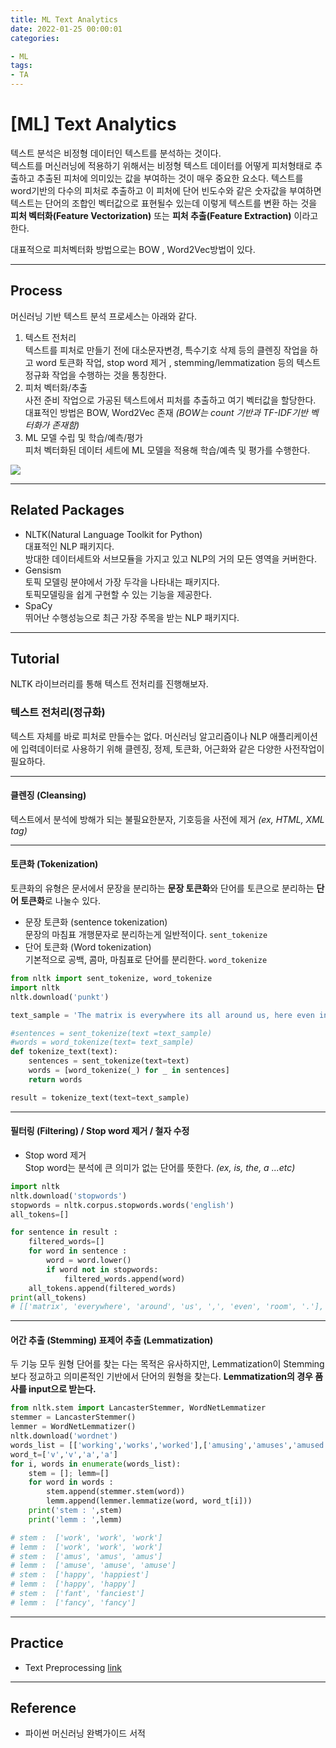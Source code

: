 ```yaml
---
title: ML Text Analytics
date: 2022-01-25 00:00:01
categories:

- ML
tags:
- TA
---
```


# [ML] Text Analytics
텍스트 분석은 비정형 데이터인 텍스트를 분석하는 것이다.<br>텍스트를 머신러닝에 적용하기 위해서는 비정형 텍스트 데이터를 어떻게 피처형태로 추출하고 추출된 피처에 의미있는 값을 부여하는 것이 매우 중요한 요소다. 
텍스트를 word기반의 다수의 피처로 추출하고 이 피처에 단어 빈도수와 같은 숫자값을 부여하면 텍스트는 단어의 조합인 벡터값으로 표현될수 있는데 이렇게 텍스트를 변환 하는 것을 **피처 벡터화(Feature Vectorization)** 또는 **피처 추출(Feature Extraction)** 이라고 한다.

대표적으로 피처벡터화 방법으로는 BOW , Word2Vec방법이 있다.

---

## Process
머신러닝 기반 텍스트 분석 프로세스는 아래와 같다.

1. 텍스트 전처리 <br>텍스트를 피처로 만들기 전에 대소문자변경, 특수기호 삭제 등의 클렌징 작업을 하고 word 토큰화 작업, stop word 제거 , stemming/lemmatization 등의 텍스트 정규화 작업을 수행하는 것을 통칭한다.
2. 피처 벡터화/추출 <br>사전 준비 작업으로 가공된 텍스트에서 피처를 추출하고 여기 벡터값을 할당한다. 대표적인 방법은 BOW, Word2Vec 존재 *(BOW는 count 기반과 TF-IDF기반 벡터화가 존재함)*
3. ML 모델 수립 및 학습/예측/평가 <br>피처 벡터화된 데이터 세트에 ML 모델을 적용해 학습/예측 및 평가를 수행한다.

<img src='https://drive.google.com/uc?export=download&id=1tzB9fHoP-KgZ4SYRYUX-stLHF4_hy6cK'>

---

## Related Packages 
- NLTK(Natural Language Toolkit for Python) <br>대표적인 NLP 패키지다. <br>방대한 데이터세트와 서브모듈을 가지고 있고 NLP의 거의 모든 영역을 커버한다.
- Gensism <br>토픽 모델링 분야에서 가장 두각을 나타내는 패키지다. <br>토픽모델링을 쉽게 구현할 수 있는 기능을 제공한다. 
- SpaCy <br>뛰어난 수행성능으로 최근 가장 주목을 받는 NLP 패키지다.

---

## Tutorial
NLTK 라이브러리를 통해 텍스트 전처리를 진행해보자.

### 텍스트 전처리(정규화)
텍스트 자체를 바로 피처로 만들수는 없다. 머신러닝 알고리즘이나 NLP 애플리케이션에 입력데이터로 사용하기 위해 클렌징, 정제, 토큰화, 어근화와 같은 다양한 사전작업이 필요하다. 

---
#### 클렌징 (Cleansing)
텍스트에서 분석에 방해가 되는 불필요한분자, 기호등을 사전에 제거 *(ex, HTML, XML tag)*

---
#### 토큰화 (Tokenization)
토큰화의 유형은 문서에서 문장을 분리하는 **문장 토큰화**와 단어를 토큰으로 분리하는 **단어 토큰화**로 나눌수 있다. 

- 문장 토큰화 (sentence tokenization) <br>문장의 마침표 개행문자로 분리하는게 일반적이다. `sent_tokenize`
- 단어 토큰화 (Word tokenization) <br>기본적으로 공백, 콤마, 마침표로 단어를 분리한다. `word_tokenize`

```python
from nltk import sent_tokenize, word_tokenize
import nltk
nltk.download('punkt')

text_sample = 'The matrix is everywhere its all around us, here even in my room. You can see it out your window or on your tv. you feel it when you go to work, or go to church or pay your taxes.'

#sentences = sent_tokenize(text =text_sample)
#words = word_tokenize(text= text_sample)
def tokenize_text(text):
    sentences = sent_tokenize(text=text)
    words = [word_tokenize(_) for _ in sentences]
    return words

result = tokenize_text(text=text_sample)
```
---
#### 필터링 (Filtering) / Stop word 제거 / 철자 수정
- Stop word 제거<br>Stop word는 분석에 큰 의미가 없는 단어를 뜻한다. *(ex, is, the, a ...etc)*

```python
import nltk 
nltk.download('stopwords')
stopwords = nltk.corpus.stopwords.words('english')
all_tokens=[]

for sentence in result :
    filtered_words=[]
    for word in sentence :
        word = word.lower()
        if word not in stopwords:
            filtered_words.append(word)
    all_tokens.append(filtered_words)
print(all_tokens)
# [['matrix', 'everywhere', 'around', 'us', ',', 'even', 'room', '.'], ['see', 'window', 'tv', '.'], ['feel', 'go', 'work', ',', 'go', 'church', 'pay', 'taxes', '.']]
```

---

#### 어간 추출 (Stemming) 표제어 추출 (Lemmatization)
두 기능 모두 원형 단어를 찾는 다는 목적은 유사하지만, Lemmatization이 Stemming보다 정교하고 의미론적인 기반에서 단어의 원형을 찾는다. 
**Lemmatization의 경우 품사를 input으로 받는다.**

```python
from nltk.stem import LancasterStemmer, WordNetLemmatizer
stemmer = LancasterStemmer()
lemmer = WordNetLemmatizer()
nltk.download('wordnet')
words_list = [['working','works','worked'],['amusing','amuses','amused'],['happier','happiest'],['fancier','fanciest']]
word_t=['v','v','a','a']
for i, words in enumerate(words_list):
    stem = []; lemm=[]
    for word in words :
        stem.append(stemmer.stem(word)) 
        lemm.append(lemmer.lemmatize(word, word_t[i])) 
    print('stem : ',stem)
    print('lemm : ',lemm)

# stem :  ['work', 'work', 'work']
# lemm :  ['work', 'work', 'work']
# stem :  ['amus', 'amus', 'amus']
# lemm :  ['amuse', 'amuse', 'amuse']
# stem :  ['happy', 'happiest']
# lemm :  ['happy', 'happy']
# stem :  ['fant', 'fanciest']
# lemm :  ['fancy', 'fancy']

```
---

##  Practice

- Text Preprocessing [link](https://github.com/ominiv/Practice_ML/blob/master/Practice/Text_Preprocessing.ipynb)

-----

## Reference

- 파이썬 머신러닝 완벽가이드 서적

